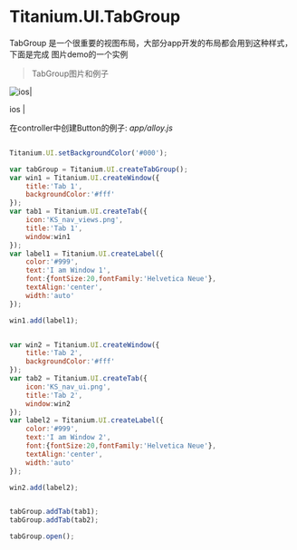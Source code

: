 # Titanium.UI.TabGroup

TabGroup 是一个很重要的视图布局，大部分app开发的布局都会用到这种样式，下面是完成
图片demo的一个实例

> TabGroup图片和例子

![ios](http://yuehouse.b0.upaiyun.com/gitbook/tap.png)|

ios |


在controller中创建Button的例子:
*app/alloy.js*


```javascript

Titanium.UI.setBackgroundColor('#000');

var tabGroup = Titanium.UI.createTabGroup();
var win1 = Titanium.UI.createWindow({
    title:'Tab 1',
    backgroundColor:'#fff'
});
var tab1 = Titanium.UI.createTab({
    icon:'KS_nav_views.png',
    title:'Tab 1',
    window:win1
});
var label1 = Titanium.UI.createLabel({
	color:'#999',
	text:'I am Window 1',
	font:{fontSize:20,fontFamily:'Helvetica Neue'},
	textAlign:'center',
	width:'auto'
});

win1.add(label1);


var win2 = Titanium.UI.createWindow({
    title:'Tab 2',
    backgroundColor:'#fff'
});
var tab2 = Titanium.UI.createTab({
    icon:'KS_nav_ui.png',
    title:'Tab 2',
    window:win2
});
var label2 = Titanium.UI.createLabel({
	color:'#999',
	text:'I am Window 2',
	font:{fontSize:20,fontFamily:'Helvetica Neue'},
	textAlign:'center',
	width:'auto'
});

win2.add(label2);


tabGroup.addTab(tab1);
tabGroup.addTab(tab2);

tabGroup.open();
```



